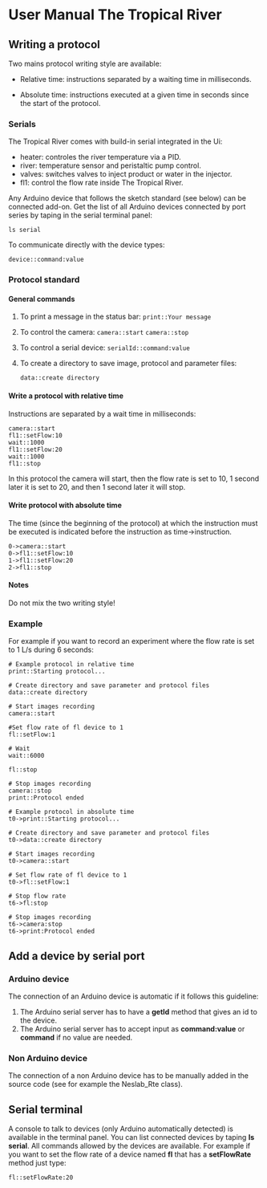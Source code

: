 # User Manual The Tropical River

## Writing a protocol

Two mains protocol writing style are available:

- Relative time: instructions separated by a waiting time in milliseconds.

- Absolute time: instructions executed at a given time in seconds since the start of the protocol.


### Serials

The Tropical River comes with build-in serial integrated in the Ui:

- heater: controles the river temperature via a PID.
- river: temperature sensor and peristaltic pump control.
- valves: switches valves to inject product or water in the injector.
- fl1: control the flow rate inside The Tropical River.

Any Arduino device that follows the sketch standard (see below) can be connected add-on. Get the list of all Arduino devices connected by port series by taping in the serial terminal panel:

```ls serial```

To communicate directly with the device types:

```device::command:value```

### Protocol standard

#### General commands

1. To print a message in the status bar:
    ```print::Your message```

2. To control the camera:
    ```camera::start```
    ```camera::stop```

3. To control a serial device:
    ```serialId::command:value```

4. To create a directory to save image, protocol and parameter files:

    ```data::create directory```

#### Write a protocol with relative time

 Instructions are separated by a wait time in milliseconds:

```camera:start
camera::start
fl1::setFlow:10
wait::1000
fl1::setFlow:20
wait::1000
fl1::stop
```

In this protocol the camera will start, then the flow rate is set to 10, 1 second later it is set to 20, and then 1 second later it will stop.

#### Write protocol with absolute time

The time (since the beginning of the protocol) at which the instruction must be executed is indicated before the instruction as time->instruction.

```camera::start
0->camera::start
0->fl1::setFlow:10
1->fl1::setFlow:20
2->fl1::stop
```

#### Notes

Do not mix the two writing style!

### Example

For example if you want to record an experiment where the flow rate is set to 1 L/s during 6 seconds:

```
# Example protocol in relative time
print::Starting protocol...

# Create directory and save parameter and protocol files
data::create directory

# Start images recording
camera::start

#Set flow rate of fl device to 1
fl::setFlow:1

# Wait
wait::6000

fl::stop

# Stop images recording
camera::stop
print::Protocol ended

```

``````
# Example protocol in absolute time
t0->print::Starting protocol...

# Create directory and save parameter and protocol files
t0->data::create directory

# Start images recording
t0->camera::start

# Set flow rate of fl device to 1
t0->fl::setFlow:1

# Stop flow rate
t6->fl:stop

# Stop images recording
t6->camera:stop
t6->print:Protocol ended
``````

## Add a device by serial port

### Arduino device

The connection of an Arduino device is automatic if it follows this guideline:

1. The Arduino serial server has to have a **getId** method that gives an id to the device.
2. The Arduino serial server has to accept input as **command:value** or **command** if no value are needed.

### Non Arduino device

The connection of a non Arduino device has to be manually added in the source code (see for example the Neslab_Rte class).

## Serial terminal

A console to talk to devices (only Arduino automatically detected) is available in the terminal panel. You can list connected devices by taping **ls serial**. All commands allowed by the devices are available. For example if you want to set the flow rate of a device named **fl** that has a **setFlowRate** method just type:

```fl::setFlowRate:20``` 
